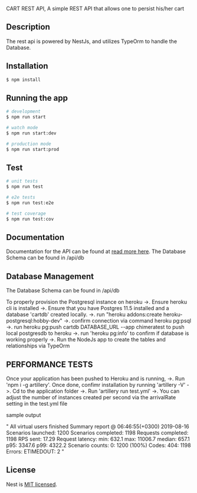 CART REST API, A simple REST API that allows one to persist his/her cart

## Description

The rest api is powered by NestJs, and utilizes TypeOrm to handle the Database. 

## Installation

```bash
$ npm install
```

## Running the app

```bash
# development
$ npm run start

# watch mode
$ npm run start:dev

# production mode
$ npm run start:prod
```

## Test

```bash
# unit tests
$ npm run test

# e2e tests
$ npm run test:e2e

# test coverage
$ npm run test:cov
```

## Documentation

Documentation for the API can be found at [read more here](https://documenter.getpostman.com/view/4443580/SVYxpb8k?version=latest).
The Database Schema can be found in /api/db

## Database Management
The Database Schema can be found in /api/db

To properly provision the Postgresql instance on heroku
  ->. Ensure heroku cli is installed
  ->. Ensure that you have Postgres 11.5 installed and a database 'cartdb' created locally.
  ->. run "heroku addons:create heroku-postgresql:hobby-dev"
  ->. confirm connection via command heroku pg:psql
  ->. run heroku pg:push cartdb  DATABASE_URL  --app chimeratest to push local postgresdb to heroku
  ->. run 'heroku pg:info' to confirm if database is working properly
  ->. Run the NodeJs app to create the tables and relationships via TypeOrm

## PERFORMANCE TESTS
Once your application has been pushed to Heroku and is running, 
  ->. Run 'npm i -g artillery'. Once done, confimr installation by running 'artillery -V'
  ->. Cd to the application folder
  ->. Run 'artillery run test.yml'
  ->. You can adjust the number of instances created per second via the arrivalRate setting in the test.yml file

  sample output

"  All virtual users finished
Summary report @ 06:46:55(+0300) 2019-08-16
  Scenarios launched:  1200
  Scenarios completed: 1198
  Requests completed:  1198
  RPS sent: 17.29
  Request latency:
    min: 632.1
    max: 11006.7
    median: 657.1
    p95: 3347.6
    p99: 4322.2
  Scenario counts:
    0: 1200 (100%)
  Codes:
    404: 1198
  Errors:
    ETIMEDOUT: 2 "

## License

  Nest is [MIT licensed](LICENSE).
